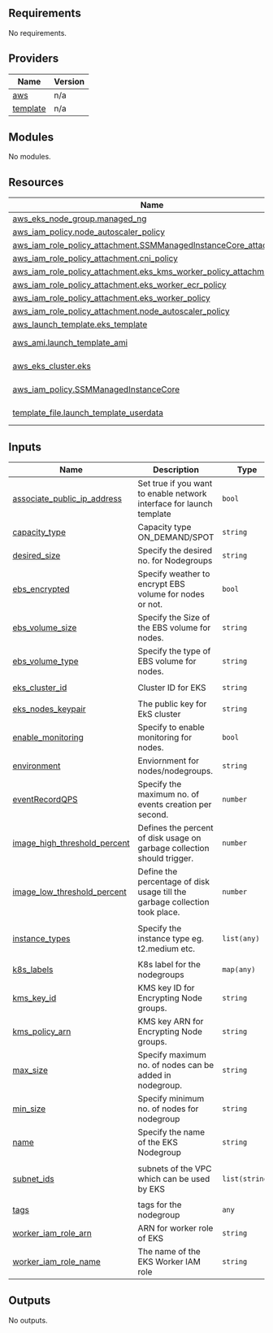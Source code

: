 <!-- BEGINNING OF PRE-COMMIT-TERRAFORM DOCS HOOK -->
## Requirements

No requirements.

## Providers

| Name | Version |
|------|---------|
| <a name="provider_aws"></a> [aws](#provider\_aws) | n/a |
| <a name="provider_template"></a> [template](#provider\_template) | n/a |

## Modules

No modules.

## Resources

| Name | Type |
|------|------|
| [aws_eks_node_group.managed_ng](https://registry.terraform.io/providers/hashicorp/aws/latest/docs/resources/eks_node_group) | resource |
| [aws_iam_policy.node_autoscaler_policy](https://registry.terraform.io/providers/hashicorp/aws/latest/docs/resources/iam_policy) | resource |
| [aws_iam_role_policy_attachment.SSMManagedInstanceCore_attachment](https://registry.terraform.io/providers/hashicorp/aws/latest/docs/resources/iam_role_policy_attachment) | resource |
| [aws_iam_role_policy_attachment.cni_policy](https://registry.terraform.io/providers/hashicorp/aws/latest/docs/resources/iam_role_policy_attachment) | resource |
| [aws_iam_role_policy_attachment.eks_kms_worker_policy_attachment](https://registry.terraform.io/providers/hashicorp/aws/latest/docs/resources/iam_role_policy_attachment) | resource |
| [aws_iam_role_policy_attachment.eks_worker_ecr_policy](https://registry.terraform.io/providers/hashicorp/aws/latest/docs/resources/iam_role_policy_attachment) | resource |
| [aws_iam_role_policy_attachment.eks_worker_policy](https://registry.terraform.io/providers/hashicorp/aws/latest/docs/resources/iam_role_policy_attachment) | resource |
| [aws_iam_role_policy_attachment.node_autoscaler_policy](https://registry.terraform.io/providers/hashicorp/aws/latest/docs/resources/iam_role_policy_attachment) | resource |
| [aws_launch_template.eks_template](https://registry.terraform.io/providers/hashicorp/aws/latest/docs/resources/launch_template) | resource |
| [aws_ami.launch_template_ami](https://registry.terraform.io/providers/hashicorp/aws/latest/docs/data-sources/ami) | data source |
| [aws_eks_cluster.eks](https://registry.terraform.io/providers/hashicorp/aws/latest/docs/data-sources/eks_cluster) | data source |
| [aws_iam_policy.SSMManagedInstanceCore](https://registry.terraform.io/providers/hashicorp/aws/latest/docs/data-sources/iam_policy) | data source |
| [template_file.launch_template_userdata](https://registry.terraform.io/providers/hashicorp/template/latest/docs/data-sources/file) | data source |

## Inputs

| Name | Description | Type | Default | Required |
|------|-------------|------|---------|:--------:|
| <a name="input_associate_public_ip_address"></a> [associate\_public\_ip\_address](#input\_associate\_public\_ip\_address) | Set true if you want to enable network interface for launch template | `bool` | `false` | no |
| <a name="input_capacity_type"></a> [capacity\_type](#input\_capacity\_type) | Capacity type ON\_DEMAND/SPOT | `string` | `"ON_DEMAND"` | no |
| <a name="input_desired_size"></a> [desired\_size](#input\_desired\_size) | Specify the desired no. for Nodegroups | `string` | `"3"` | no |
| <a name="input_ebs_encrypted"></a> [ebs\_encrypted](#input\_ebs\_encrypted) | Specify weather to encrypt EBS volume for nodes or not. | `bool` | `true` | no |
| <a name="input_ebs_volume_size"></a> [ebs\_volume\_size](#input\_ebs\_volume\_size) | Specify the Size of the EBS volume for nodes. | `string` | `"50"` | no |
| <a name="input_ebs_volume_type"></a> [ebs\_volume\_type](#input\_ebs\_volume\_type) | Specify the type of EBS volume for nodes. | `string` | `"gp3"` | no |
| <a name="input_eks_cluster_id"></a> [eks\_cluster\_id](#input\_eks\_cluster\_id) | Cluster ID for EKS | `string` | `"stgg-msa-ref"` | no |
| <a name="input_eks_nodes_keypair"></a> [eks\_nodes\_keypair](#input\_eks\_nodes\_keypair) | The public key for EkS cluster | `string` | `""` | no |
| <a name="input_enable_monitoring"></a> [enable\_monitoring](#input\_enable\_monitoring) | Specify to enable monitoring for nodes. | `bool` | `true` | no |
| <a name="input_environment"></a> [environment](#input\_environment) | Enviornment for nodes/nodegroups. | `string` | `null` | no |
| <a name="input_eventRecordQPS"></a> [eventRecordQPS](#input\_eventRecordQPS) | Specify the maximum no. of events creation per second. | `number` | `5` | no |
| <a name="input_image_high_threshold_percent"></a> [image\_high\_threshold\_percent](#input\_image\_high\_threshold\_percent) | Defines the percent of disk usage on garbage collection should trigger. | `number` | `60` | no |
| <a name="input_image_low_threshold_percent"></a> [image\_low\_threshold\_percent](#input\_image\_low\_threshold\_percent) | Define the percentage of disk usage till the garbage collection took place. | `number` | `40` | no |
| <a name="input_instance_types"></a> [instance\_types](#input\_instance\_types) | Specify the instance type eg. t2.medium etc. | `list(any)` | <pre>[<br>  "t3a.medium"<br>]</pre> | no |
| <a name="input_k8s_labels"></a> [k8s\_labels](#input\_k8s\_labels) | K8s label for the nodegroups | `map(any)` | `{}` | no |
| <a name="input_kms_key_id"></a> [kms\_key\_id](#input\_kms\_key\_id) | KMS key ID for Encrypting Node groups. | `string` | `""` | no |
| <a name="input_kms_policy_arn"></a> [kms\_policy\_arn](#input\_kms\_policy\_arn) | KMS key ARN for Encrypting Node groups. | `string` | `""` | no |
| <a name="input_max_size"></a> [max\_size](#input\_max\_size) | Specify maximum no. of nodes can be added in nodegroup. | `string` | `"3"` | no |
| <a name="input_min_size"></a> [min\_size](#input\_min\_size) | Specify minimum no. of nodes for nodegroup | `string` | `"1"` | no |
| <a name="input_name"></a> [name](#input\_name) | Specify the name of the EKS Nodegroup | `string` | `"EKS-nodegroup"` | no |
| <a name="input_subnet_ids"></a> [subnet\_ids](#input\_subnet\_ids) | subnets of the VPC which can be used by EKS | `list(string)` | <pre>[<br>  ""<br>]</pre> | no |
| <a name="input_tags"></a> [tags](#input\_tags) | tags for the nodegroup | `any` | `{}` | no |
| <a name="input_worker_iam_role_arn"></a> [worker\_iam\_role\_arn](#input\_worker\_iam\_role\_arn) | ARN for worker role of EKS | `string` | `""` | no |
| <a name="input_worker_iam_role_name"></a> [worker\_iam\_role\_name](#input\_worker\_iam\_role\_name) | The name of the EKS Worker IAM role | `string` | `""` | no |

## Outputs

No outputs.
<!-- END OF PRE-COMMIT-TERRAFORM DOCS HOOK -->
